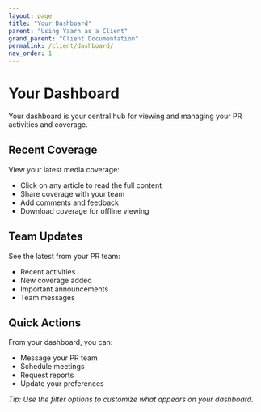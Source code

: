```yaml
---
layout: page
title: "Your Dashboard"
parent: "Using Yaarn as a Client"
grand_parent: "Client Documentation"
permalink: /client/dashboard/
nav_order: 1
---
```


# Your Dashboard

Your dashboard is your central hub for viewing and managing your PR activities and coverage.

## Recent Coverage

View your latest media coverage:

- Click on any article to read the full content
- Share coverage with your team
- Add comments and feedback
- Download coverage for offline viewing

## Team Updates

See the latest from your PR team:

- Recent activities
- New coverage added
- Important announcements
- Team messages

## Quick Actions

From your dashboard, you can:

- Message your PR team
- Schedule meetings
- Request reports
- Update your preferences

_Tip: Use the filter options to customize what appears on your dashboard._
